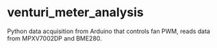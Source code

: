 # venturi_meter_analysis
Python data acquisition from Arduino that controls fan PWM, reads data from MPXV7002DP and BME280.
